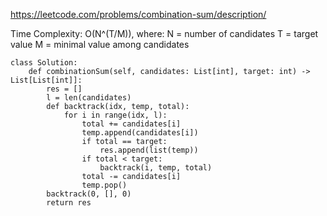https://leetcode.com/problems/combination-sum/description/

Time Complexity: O(N^(T/M)), where:
N = number of candidates
T = target value
M = minimal value among candidates
```
class Solution:
    def combinationSum(self, candidates: List[int], target: int) -> List[List[int]]:
        res = []
        l = len(candidates)
        def backtrack(idx, temp, total):
            for i in range(idx, l):
                total += candidates[i]
                temp.append(candidates[i])
                if total == target:
                    res.append(list(temp))
                if total < target:
                    backtrack(i, temp, total)
                total -= candidates[i]
                temp.pop()
        backtrack(0, [], 0)
        return res
```